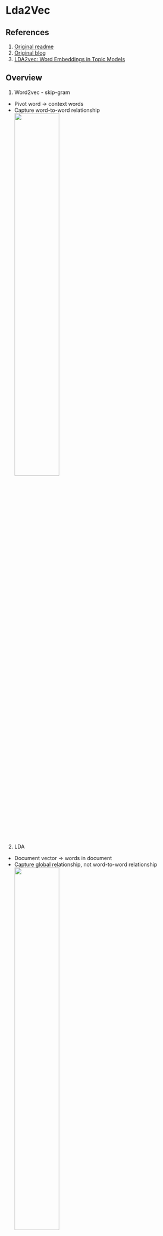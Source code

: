 # Lda2Vec

## References
1. [Original readme](README-original.rst)
2. [Original blog](https://multithreaded.stitchfix.com/blog/2016/05/27/lda2vec/#topic=38&lambda=1&term=)
3. [LDA2vec: Word Embeddings in Topic Models](https://towardsdatascience.com/lda2vec-word-embeddings-in-topic-models-4ee3fc4b2843)

## Overview
1. Word2vec - skip-gram
  - Pivot word -> context words
  - Capture word-to-word relationship<br>
  <img src="https://multithreaded.stitchfix.com/assets/posts/2016-05-27-lda2vec/anim00.gif" width=50%/><br>
2. LDA<br>
  - Document vector -> words in document
  - Capture global relationship, not word-to-word relationship<br>
    <img src="https://multithreaded.stitchfix.com/assets/posts/2016-05-27-lda2vec/anim01.gif" width=50%/><br>
3. Lda2Vec<br>
  - Capture both global and local relationship at the same time<br>
    <img src="https://multithreaded.stitchfix.com/assets/posts/2016-05-27-lda2vec/anim02.gif" width=50%/><br>
  - The training is to minimize the following loss (more details [here](https://github.com/TropComplique/lda2vec-pytorch#losshttps://github.com/TropComplique/lda2vec-pytorch#loss))<br>
    <img src="https://github.com/TropComplique/lda2vec-pytorch/raw/master/loss.png" width=50%/><br>

## Implementations
1. [Original cemoody/lda2vec](https://github.com/cemoody/lda2vec)
2. [meereeum/lda2vec-tf](https://github.com/meereeum/lda2vec-tf)
3. [TropComplique/lda2vec-pytorch](https://github.com/TropComplique/lda2vec-pytorch)
4. [nateraw/Lda2vec-Tensorflow](https://github.com/nateraw/Lda2vec-Tensorflow)

## Problems

| Issue | In which implementation | Solutions |
| - | - | - |
| Topic matrix all similar | - nateraw/Lda2vec-Tensorflow | - better pre-processing to remove rare words<br>- do LEMMA |
| Negative Lda Loss | - nateraw/Lda2vec-Tensorflow<br>- meereeum/lda2vec-tf | - positive it |
| - Usually a lot of found topics are a total mess.<br>- the algorithm is prone to poor local minima.<br>- it greatly depends on values of initial topic assignments | - TropComplique/lda2vec-pytorc | - do LEMMA<br>- use vanilla LDA to initialize document's topic assignments<br> - use temperature to smoothen the initialization in the hope that lda2vec will have a chance to find better topic assignments.<br>- remove BOTH **rare** and **frequent** words |

### Trail and Error
1. Use LEMMA
  - Convert '-PRON-' to '<SKIP>'
2. When doing NCE,
  - replace all '<SKIP>' and OOV wtih chainer.NegativeSampling.ignore_label (-1)

### Next Step
1. We may request too much from a NCE model which is designed to build word-to-word relationship.
   Now we expect the model do build all 3 relationship from one loss function:
  - **word-to-word**: word vectors weights, in word vector space
  - **document-to-topic**: document topic weights, in document topic proportion
  - **topic-to-word**: topic weights in word vector space
2. Given that we already have word-to-word relationship (loss minimized by GoogleNews word2vec),
  - simply adding **word vec + context vec** and do the loss backward will naturally ...
  - make the model push all topics in word vector space to the same point so that ...
  - **context vec** won't intervene the original **word vec** setup, as such ...
  - the model can enjoy the minimized loss already introduced by GoogleNews word2vec
  - also if all topic vecs moved to the same point, it doesn't really matter the document weight proportion ...
  - because the multiple result will be the same
3. The better approach could be
  - use fasttext to build **word vec** data from corpus (not from GoogleNews word2vec) so that ...
  - we have a better minimized loss on word to word relationship
  - do vanilla LDA on corpus, that is ...
  - not to add **word vec** to **context vec**, just use **context vec** to globally predict ...
  - all document words and apply loss backward which will ...
  - update **document topic weights** and **topic weights**
